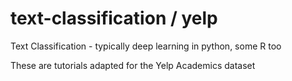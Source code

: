 # text-classification / yelp

Text Classification - typically deep learning in python, some R too

These are tutorials adapted for the Yelp Academics dataset
